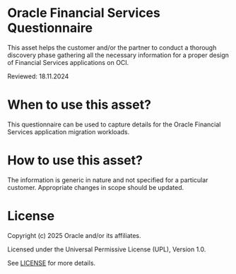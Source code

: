 # Oracle Financial Services Questionnaire

This asset helps the customer and/or the partner to conduct a thorough discovery phase gathering all the necessary information for a proper design of Financial Services applications on OCI.

Reviewed: 18.11.2024

# When to use this asset?

This questionnaire can be used to capture details for the Oracle Financial Services application migration workloads.

# How to use this asset?

The information is generic in nature and not specified for a particular customer. Appropriate changes in scope should be updated.

# License

Copyright (c) 2025 Oracle and/or its affiliates.

Licensed under the Universal Permissive License (UPL), Version 1.0.

See [LICENSE](LICENSE) for more details.



